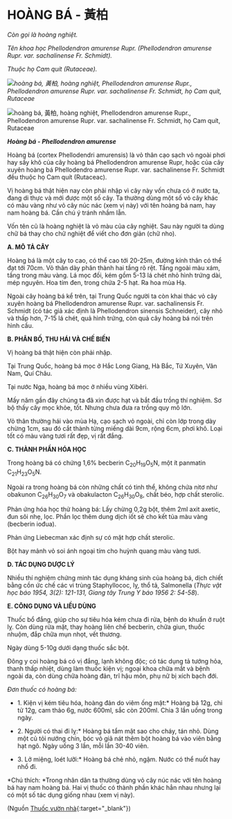 # HOÀNG BÁ - 黃柏

*Còn gọi là hoàng nghiệt.*

*Tên khoa học Phellodendron amurense Rupr. (Phellodendron amurense Rupr. var. sachalinense Fr. Schmidt).*

*Thuộc họ Cam quít (Rutaceae).*

*![hoàng bá, 黃柏, hoàng nghiệt, Phellodendron amurense Rupr., Phellodendron amurense Rupr. var. sachalinense Fr. Schmidt, họ Cam quít, Rutaceae](/imgs/caythuoc/dtl/hoang-ba.jpg)*

![hoàng bá, 黃柏, hoàng nghiệt, Phellodendron amurense Rupr., Phellodendron amurense Rupr. var. sachalinense Fr. Schmidt, họ Cam quít, Rutaceae](/imgs/caythuoc/dtl/hoang-ba-2.jpg)

***Hoàng bá - Phellodendron amurense***

Hoàng bá (cortex Phellodendri amurensis) là vỏ thân cạo sạch vỏ ngoài phơi hay sấy khô của cây hoàng bá Phellodendron amurense Rupr, hoặc của cây xuyên hoàng bá Phellodendro amurense Rupr. var. sachalinense Fr. Schmidt đều thuộc họ Cam quít (Rutaceac).

Vị hoàng bá thật hiện nay còn phải nhập vì cây này vốn chưa có ở nước ta, đang di thực và mới được một số cây. Ta thường dùng một số vỏ cây khác có màu vàng như vỏ cây núc nác (xem vị này) với tên hoàng bá nam, hay nam hoàng bá. Cần chú ý tránh nhầm lẫn.

Vốn tên cũ là hoàng nghiệt là vỏ màu của cây nghiệt. Sau này người ta dùng chữ bá thay cho chữ nghiệt để viết cho đơn giản (chữ nho).

**A. MÔ TẢ CÂY**

Hoàng bá là một cây to cao, có thể cao tới 20-25m, đường kính thân có thể đạt tới 70cm. Vỏ thân dày phân thành hai tầng rõ rệt. Tầng ngoài màu xám, tầng trong màu vàng. Lá mọc đối, kém gồm 5-13 lá chét nhỏ hình trứng dài, mép nguyên. Hoa tím đen, trong chứa 2-5 hạt. Ra hoa mùa Hạ.

Ngoài cây hoàng bá kể trên, tại Trung Quốc người ta còn khai thác vỏ cây xuyên hoàng bá Phellodendron amurense Rupr. var. sachalinensis Fr. Schmidt (có tác giả xác định là Phellodendron sinensis Schneider), cây nhỏ và thấp hơn, 7-15 lá chét, quả hình trứng, còn quả cây hoàng bá nói trên hình cầu.

**B. PHÂN BỐ, THU HÁI VÀ CHẾ BIẾN**

Vị hoàng bá thật hiện còn phải nhập.

Tại Trung Quốc, hoàng bá mọc ở Hắc Long Giang, Hà Bắc, Tứ Xuyên, Vân Nam, Quí Châu.

Tại nước Nga, hoàng bá mọc ở nhiều vùng Xibêri.

Mấy năm gần đây chúng ta đã xin được hạt và bắt đầu trồng thí nghiệm. Sơ bộ thấy cây mọc khỏe, tốt. Nhưng chưa đưa ra trồng quy mô lớn.

Vỏ thân thường hái vào mùa Hạ, cạo sạch vỏ ngoài, chỉ còn lớp trong dày chừng 1cm, sau đó cắt thành từng miếng dài 9cm, rộng 6cm, phơi khô. Loại tốt có màu vàng tươi rất đẹp, vị rất đắng.

**C. THÀNH PHẦN HÓA HỌC**

Trong hoàng bá có chứng 1,6% becberin C<sub>20</sub>H<sub>19</sub>O<sub>5</sub>N, một ít panmatin C<sub>21</sub>H<sub>23</sub>O<sub>5</sub>N.

Ngoài ra trong hoàng bá còn những chất có tinh thể, không chứa nitơ như obakunon C<sub>26</sub>H<sub>30</sub>O<sub>7</sub> và obakulacton C<sub>26</sub>H<sub>30</sub>O<sub>8</sub>, chất béo, hợp chất sterolic.

Phản ứng hóa học thử hoàng bá: Lấy chừng 0,2g bột, thêm 2ml axit axetic, đun sôi nhẹ, lọc. Phần lọc thêm dung dịch iốt sẽ cho kết tủa màu vàng (becberin iođua).

Phản ứng Liebecman xác định sự có mặt hợp chất sterolic.

Bột hay mảnh vỏ soi ánh ngoại tím cho huỳnh quang màu vàng tươi.

**D. TÁC DỤNG DƯỢC LÝ**

Nhiều thí nghiệm chứng minh tác dụng kháng sinh của hoàng bá, dịch chiết bằng cồn ức chế các vi trùng Staphyllococ, lỵ, thổ tả, Salmonella (*Thực vật học báo 1954, 3(2): 121-131, Giang tây Trung Y báo 1956 2: 54-58*).

**E. CÔNG DỤNG VÀ LIỀU DÙNG**

Thuốc bổ đắng, giúp cho sự tiêu hóa kém chưa đi rửa, bệnh do khuẩn ở ruột lỵ. Còn dùng rửa mặt, thay hoàng liên chế becberin, chữa giun, thuốc nhuộm, đắp chữa mụn nhọt, vết thương.

Ngày dùng 5-10g dưới dạng thuốc sắc bột.

Đông y coi hoàng bá có vị đắng, lạnh không độc; có tác dụng tả tướng hỏa, thanh thấp nhiệt, dùng làm thuốc kiện vị; ngoại khoa chữa mắt và bệnh ngoài da, còn dùng chữa hoàng đản, trĩ hậu môn, phụ nữ bị xích bạch đới.

*Đơn thuốc có hoàng bá:*

* 1\. Kiện vị kém tiêu hóa, hoàng đản do viêm ống mật:* Hoàng bá 12g, chi tử 12g, cam thảo 6g, nước 600ml, sắc còn 200ml. Chia 3 lần uống trong ngày.

* 2\. Người có thai đi lỵ:* Hoàng bá tẩm mật sao cho cháy, tán nhỏ. Dùng một củ tỏi nướng chín, bóc vỏ giã nát thêm bột hoàng bá vào viên bằng hạt ngô. Ngày uống 3 lần, mỗi lần 30-40 viên.

* 3\. Lở miệng, loét lưỡi:* Hoàng bá chẻ nhỏ, ngậm. Nước có thể nuốt hay nhổ đi.

*Chú thích: *Trong nhân dân ta thường dùng vỏ cây núc nác với tên hoàng bá hay nam hoàng bá. Hai vị thuốc có thành phần khác hẳn nhau nhưng lại có một số tác dụng giống nhau (xem vị này).


(Nguồn [Thuốc vườn nhà](http://thuocvuonnha.com){:target="_blank"})